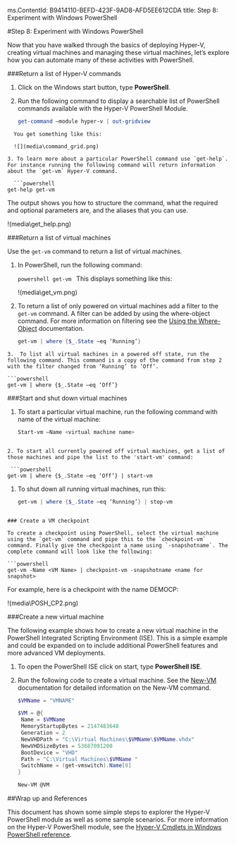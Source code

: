 ms.ContentId: B9414110-BEFD-423F-9AD8-AFD5EE612CDA
title: Step 8: Experiment with Windows PowerShell

#Step 8: Experiment with Windows PowerShell

Now that you have walked through the basics of deploying Hyper-V, creating virtual machines and managing these virtual machines, let’s explore how you can automate many of these activities with PowerShell.

###Return a list of Hyper-V commands

1.  Click on the Windows start button, type **PowerShell**.
2.  Run the following command to display a searchable list of PowerShell commands available with the Hyper-V PowerShell Module.
    
    ```powershell
    get-command –module hyper-v | out-gridview


```
  You get something like this:

  ![](media\command_grid.png)

3. To learn more about a particular PowerShell command use `get-help`. For instance running the following command will return information about the `get-vm` Hyper-V command.

  ```powershell
get-help get-vm

```

 The output shows you how to structure the command, what the required and optional parameters are, and the aliases that you can use.

!(media\get_help.png)

###Return a list of virtual machines

Use the `get-vm` command to return a list of virtual machines.

1.  In PowerShell, run the following command:
    
    `powershell
    get-vm
    `
    This displays something like this:
    
    !(media\get_vm.png)
2.  To return a list of only powered on virtual machines add a filter to the `get-vm` command.
    A filter can be added by using the where-object command.
    For more information on filtering see the [Using the Where-Object](https://technet.microsoft.com/en-us/library/ee177028.aspx) documentation.
    
    ```powershell
    get-vm | where {$_.State –eq ‘Running’}


 ```
3.  To list all virtual machines in a powered off state, run the following command. This command is a copy of the command from step 2 with the filter changed from ‘Running’ to ‘Off’.

 ```powershell
 get-vm | where {$_.State –eq ‘Off’}

 ```


###Start and shut down virtual machines

1.  To start a particular virtual machine, run the following command with name of the virtual machine:
    
    ```powershell
    Start-vm –Name <virtual machine name>


 ```

2. To start all currently powered off virtual machines, get a list of those machines and pipe the list to the 'start-vm' command:

  ```powershell
 get-vm | where {$_.State –eq ‘Off’} | start-vm

 ```

1.  To shut down all running virtual machines, run this:
    
    ```powershell
    get-vm | where {$_.State –eq ‘Running’} | stop-vm


 ```

### Create a VM checkpoint

To create a checkpoint using PowerShell, select the virtual machine using the `get-vm` command and pipe this to the `checkpoint-vm` command. Finally give the checkpoint a name using `-snapshotname`. The complete command will look like the following:

 ```powershell
 get-vm -Name <VM Name> | checkpoint-vm -snapshotname <name for snapshot>

 ```

For example, here is a checkpoint with the name DEMOCP:

!(media\POSH_CP2.png)

###Create a new virtual machine

The following example shows how to create a new virtual machine in the PowerShell Integrated Scripting Environment (ISE).
This is a simple example and could be expanded on to include additional PowerShell features and more advanced VM deployments.

1.  To open the PowerShell ISE click on start, type **PowerShell ISE**.
2.  Run the following code to create a virtual machine.
    See the [New-VM](https://technet.microsoft.com/en-us/library/hh848537.aspx) documentation for detailed information on the New-VM command.
    
    ```powershell
    $VMName = "VMNAME"
    
    $VM = @{
     Name = $VMName 
     MemoryStartupBytes = 2147483648
     Generation = 2
     NewVHDPath = "C:\Virtual Machines\$VMName\$VMName.vhdx"
     NewVHDSizeBytes = 53687091200
     BootDevice = "VHD"
     Path = "C:\Virtual Machines\$VMName "
     SwitchName = (get-vmswitch).Name[0]
    }
    
    New-VM @VM
    ```

##Wrap up and References

This document has shown some simple steps to explorer the Hyper-V PowerShell module as well as some sample scenarios.
For more information on the Hyper-V PowerShell module, see the [Hyper-V Cmdlets in Windows PowerShell reference](https://technet.microsoft.com/%5Clibrary/Hh848559.aspx).


